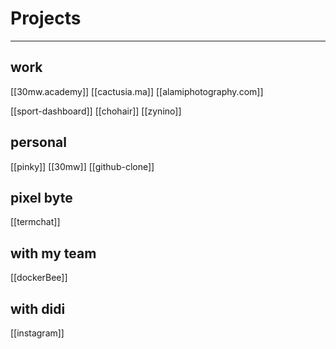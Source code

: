 

# Projects
---------------------------------

## work 
[[30mw.academy]]
[[cactusia.ma]]
[[alamiphotography.com]]

[[sport-dashboard]]
[[chohair]]
[[zynino]]


## personal
[[pinky]]
[[30mw]]
[[github-clone]]


## pixel byte 
[[termchat]]



## with my team 
[[dockerBee]]



## with didi
[[instagram]]

